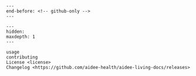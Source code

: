 ```{include} ../README.md
---
end-before: <!-- github-only -->
---
```

[license]: license
[contributor guide]: contributing
[command-line reference]: usage

```{toctree}
---
hidden:
maxdepth: 1
---

usage
contributing
License <license>
Changelog <https://github.com/aidee-health/aidee-living-docs/releases>
```
